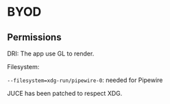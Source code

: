 BYOD
====

Permissions
-----------

DRI: The app use GL to render.

Filesystem:

`--filesystem=xdg-run/pipewire-0`: needed for Pipewire

JUCE has been patched to respect XDG.
